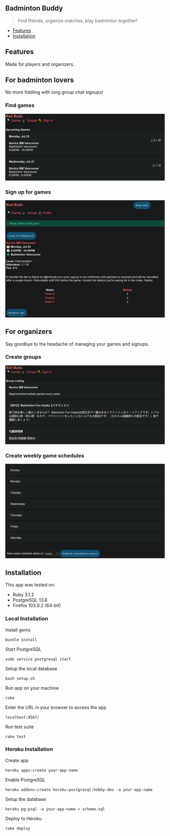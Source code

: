 ## Badminton Buddy
> Find friends, organize matches, play badminton together!

- [Features](#features)
- [Installation](#installation)

## Features
Made for players and organizers.

## For badminton lovers
No more fiddling with long group chat signups!
### Find games
![game](https://github.com/PeterSHua/bad-bud/blob/019a719a45a6a7d848069392efb9175c93512c1e/public/images/games.png)

### Sign up for games
![signup](https://github.com/PeterSHua/bad-bud/blob/97fb9ee0fedece00671ac8162e3f2702bab259cc/public/images/game_details.png)

## For organizers
Say goodbye to the headache of managing your games and signups.
### Create groups
![groups](https://github.com/PeterSHua/bad-bud/blob/97fb9ee0fedece00671ac8162e3f2702bab259cc/public/images/group_list.png)

### Create weekly game schedules
![schedule](https://github.com/PeterSHua/bad-bud/blob/97fb9ee0fedece00671ac8162e3f2702bab259cc/public/images/schedules.png)

## Installation
This app was tested on:

- Ruby 3.1.2
- PostgreSQL 13.8
- Firefox 103.0.2 (64-bit)

### Local Installation
Install gems
```unix
bundle install
```

Start PostgreSQL
```unix
sudo service postgresql start
```

Setup the local database
```unix
bash setup.sh
```

Run app on your machine
```unix
rake
```

Enter the URL in your browser to access the app
```unix
localhost:4567/
```

Run test suite
```unix
rake test
```

### Heroku Installation
Create app
```unix
heroku apps:create your-app-name
```

Enable PostgreSQL
```unix
heroku addons:create heroku-postgresql:hobby-dev -a your-app-name
```

Setup the database
```unix
heroku pg:psql -a your-app-name < schema.sql
```

Deploy to Heroku
```unix
rake deploy
```
